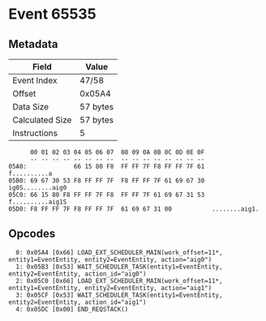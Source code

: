 # Event 65535

## Metadata

| Field           | Value    |
|-----------------|----------|
| Event Index     | 47/58    |
| Offset          | 0x05A4   |
| Data Size       | 57 bytes |
| Calculated Size | 57 bytes |
| Instructions    | 5        |

```
      00 01 02 03 04 05 06 07  08 09 0A 0B 0C 0D 0E 0F
      -- -- -- -- -- -- -- --  -- -- -- -- -- -- -- --
05A0:             66 15 80 F8  FF FF 7F F8 FF FF 7F 61      f..........a
05B0: 69 67 30 53 F8 FF FF 7F  F8 FF FF 7F 61 69 67 30  ig0S........aig0
05C0: 66 15 80 F8 FF FF 7F F8  FF FF 7F 61 69 67 31 53  f..........aig1S
05D0: F8 FF FF 7F F8 FF FF 7F  61 69 67 31 00           ........aig1.   
```

## Opcodes

```
  0: 0x05A4 [0x66] LOAD_EXT_SCHEDULER_MAIN(work_offset=11*, entity1=EventEntity, entity2=EventEntity, action="aig0")
  1: 0x05B3 [0x53] WAIT_SCHEDULER_TASK(entity1=EventEntity, entity2=EventEntity, action_id="aig0")
  2: 0x05C0 [0x66] LOAD_EXT_SCHEDULER_MAIN(work_offset=11*, entity1=EventEntity, entity2=EventEntity, action="aig1")
  3: 0x05CF [0x53] WAIT_SCHEDULER_TASK(entity1=EventEntity, entity2=EventEntity, action_id="aig1")
  4: 0x05DC [0x00] END_REQSTACK()
```
